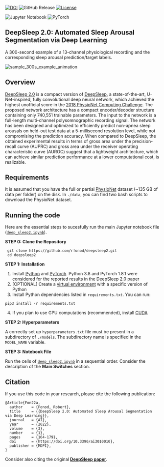 [![DOI](https://zenodo.org/badge/DOI/10.5281/zenodo.13964322.svg)](https://doi.org/10.5281/zenodo.13964322)
![GitHub Release](https://img.shields.io/github/v/release/rfonod/deepsleep2?include_prereleases) 
[![License](https://img.shields.io/badge/License-MIT-blue.svg)](https://opensource.org/licenses/MIT)

![Jupyter Notebook](https://img.shields.io/badge/jupyter-%23FA0F00.svg?style=for-the-badge&logo=jupyter&logoColor=white)
![PyTorch](https://img.shields.io/badge/PyTorch-%23EE4C2C.svg?style=for-the-badge&logo=PyTorch&logoColor=white)

## DeepSleep 2.0: Automated Sleep Arousal Segmentation via Deep Learning

A 300-second example of a 13-channel physiological recording and the corresponding sleep arousal prediction/target labels.

![sample_300s_example_animation](https://user-images.githubusercontent.com/78231009/151840974-9f2d3a59-5499-4823-ac87-f0d26d362ae8.gif)

## Overview
[DeepSleep 2.0](https://www.mdpi.com/2673-2688/3/1/10) is a compact version of [DeepSleep](https://www.nature.com/articles/s42003-020-01542-8), a state-of-the-art, U-Net-inspired, fully convolutional deep neural network, which achieved the highest unofficial score in the [2018 PhysioNet Computing Challenge](https://physionet.org/content/challenge-2018/1.0.0/). The proposed network architecture has a compact encoder/decoder structure containing only 740,551 trainable parameters. The input to the network is a full-length multi-channel polysomnographic recording signal. The network has been designed and optimized to efficiently predict non-apnea sleep arousals on held-out test data at a 5-millisecond resolution level, while not compromising the prediction accuracy. When compared to DeepSleep, the obtained experimental results in terms of gross area under the precision-recall curve (AUPRC) and gross area under the receiver operating characteristic curve (AUROC) suggest that a lightweight architecture, which can achieve similar prediction performance at a lower computational cost, is realizable.

## Requirements
It is assumed that you have the full or partial [PhysioNet](https://physionet.org/content/challenge-2018/1.0.0/) dataset (~135 GB of data per folder) on the disk. In `./data`, you can find two bash scripts to download the PhysioNet dataset.

## Running the code
Here are the essential steps to sucesfully run the main Jupyter notebook file ([`deep_sleep2.ipynb`](deep_sleep2.ipynb)).

**STEP 0: Clone the Repository**

```
 git clone https://github.com/rfonod/deepsleep2.git
 cd deepsleep2
```

**STEP 1: Installation**  

1. Install [Python](https://www.python.org/) and [PyTorch](https://pytorch.org/get-started/locally/). Python 3.8 and PyTorch 1.8.1 were considered for the reported results in the DeepSleep 2.0 paper 
2. [OPTIONAL] Create a [virtual environment](https://docs.python.org/3/tutorial/venv.html) with a specific version of Python
3. Install Python dependencies listed in `requirements.txt`. You can run: 
```
pip3 install -r requirements.txt
```
4. If you plan to use GPU computations (recommended), install [CUDA](https://developer.nvidia.com/cuda-downloads)

**STEP 2: Hyperparameters**
 
A correctly set up `hyperparameters.txt` file must be present in a subdirectory of `./models`. The subdirectory name is specified in the `MODEL_NAME` variable.

**STEP 3: Notebook File**

Run the cells of [`deep_sleep2.ipynb`](deep_sleep2.ipynb) in a sequential order. Consider the description of the **Main Switches** section.

## Citation

If you use this code in your research, please cite the following publication:

```
@Article{Fon22a,
  author    = {Fonod, Robert},
  title     = {{DeepSleep 2.0: Automated Sleep Arousal Segmentation via Deep Learning}},
  journal   = {AI},
  year      = {2022},
  volume    = {3},
  number    = {1},
  pages     = {164-179},
  doi       = {https://doi.org/10.3390/ai3010010},
  publisher = {MDPI},
}
```

Consider also citing the original [**DeepSleep paper**](https://www.nature.com/articles/s42003-020-01542-8).
